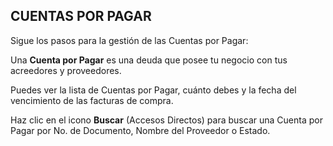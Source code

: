 ## **CUENTAS POR PAGAR**

Sigue los pasos para la gestión de las Cuentas por Pagar:  

Una **Cuenta por Pagar** es una deuda que posee tu negocio con tus acreedores y proveedores.  

Puedes ver la lista de Cuentas por Pagar, cuánto debes y la fecha del vencimiento de las facturas de compra.  

Haz clic en el icono **Buscar** (Accesos Directos) para buscar una Cuenta por Pagar por No. de Documento, Nombre del Proveedor o Estado.  